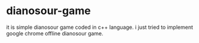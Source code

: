 # dianosour-game
it is simple dianosour game coded in c++ language. 
i just tried to implement google chrome offline dianosour game.























